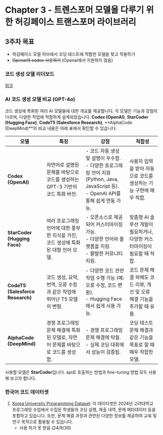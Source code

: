 # Chapter 3 - 트렌스포머 모델을 다루기 위한 허깅페이스 트랜스포머 라이브러리

## 3주차 목표
- 허깅페이스 모델 허브에서 코딩 테스트에 적합한 모델을 찾고 적용하기
- ~~Openai의 codex 사용하기~~ (Openai에서 지원하지 않음)

### 코드 생성 모델 리더보드
[링크](https://huggingface.co/spaces/mike-ravkine/can-ai-code-results)

### AI 코드 생성 모델 비교 (GPT-4o)
코드 생성에 특화된 여러 AI 모델들에 대한 개요를 제공합니다. 각 모델은 기능과 강점이 다르며, 다양한 작업에 적합하게 설계되었습니다. **Codex (OpenAI)**, **StarCoder (Hugging Face)**, **CodeT5 (Salesforce Research)**, **AlphaCode (DeepMind)**의 비교 내용은 아래 표에서 확인할 수 있습니다.

| 모델                               | 특징                                               | 강점                                                                                                         | 적합성                                          |
|----------------------------------|--------------------------------------------------|------------------------------------------------------------------------------------------------------------|----------------------------------------------|
| **Codex (OpenAI)**               | 자연어로 설명된 문제를 바탕으로 코드를 생성하는 GPT-3 기반의 코드 특화 버전.   | - 코드 자동 생성 및 설명이 우수함. <br> - 다양한 프로그래밍 언어 지원 (Python, Java, JavaScript 등). <br> - OpenAI API를 통해 쉽게 연동 가능. | 사용자 입력을 받아 자동으로 코드를 생성하는 기능 구현에 매우 적합.       |
| **StarCoder (Hugging Face)**     | 여러 프로그래밍 언어에 대한 풍부한 지식을 가진, 코드 생성에 특화된 대형 언어 모델. | - 오픈소스로 제공되어 커스터마이징 가능. <br> - 다양한 언어와 플랫폼을 지원. <br> - 활발한 커뮤니티 지원.                                        | 맞춤형 AI 솔루션 개발이 필요하거나, 다양한 커스터마이징이 필요할 때 적합.  |
| **CodeT5 (Salesforce Research)** | 코드 생성, 요약, 번역, 오류 수정과 같은 작업에 뛰어난 T5 모델의 변형.      | - 다양한 코드 관련 작업 수행 가능 (예: 오류 수정, 코드 변환). <br> - Hugging Face에서 쉽게 사용 가능.                                    | 코드 문제 해결 외에도 코드 리뷰, 개선 및 오류 해결 기능을 추가할 때 유용. |
| **AlphaCode (DeepMind)**         | 경쟁 프로그래밍 문제 해결에 특화된 모델로, 자연어 문제를 바탕으로 코드를 생성함.   | - 경쟁 프로그래밍 문제 해결에 탁월. <br> - 실제 코딩 대회에서 성능이 검증됨.                                                           | 코딩 테스트 문제 해결과 같은 기능을 목표로 할 때 매우 적합한 모델.      |

사용할 모델은 **StarCoder**입니다. api로 호출하는 방법과 fine-tuning 방법 모두 사용해 보고자 합니다.

### 한국어 코드 데이터셋
1. [Korea University Programming Dataset](https://huggingface.co/datasets/team-monolith/korea-university-programming-dataset): 이 데이터셋은 2024년 고려대학교 프로그래밍 수업에서 수집된 학생들의 코딩 실행, 제출 내역, 문제 메타데이터 등을 포함하고 있습니다. 또한, 문제 해결 과정과 관련된 다양한 정보를 제공하여 교육 및 연구 목적으로 활용될 수 있습니다.
    - 사용 허가 못 받음 (24/9/30)